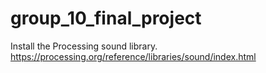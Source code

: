 # group_10_final_project

Install the Processing sound library.
https://processing.org/reference/libraries/sound/index.html
